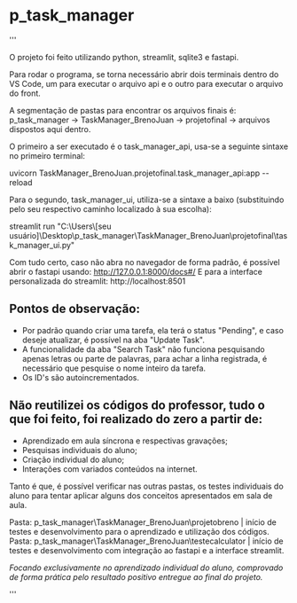 # p_task_manager

'''

O projeto foi feito utilizando python, streamlit, sqlite3 e fastapi.

Para rodar o programa, se torna necessário abrir dois terminais dentro do VS Code, um para executar o arquivo api e o outro para executar o arquivo do front.

A segmentação de pastas para encontrar os arquivos finais é: p_task_manager -> TaskManager_BrenoJuan -> projetofinal -> arquivos dispostos aqui dentro.

O primeiro a ser executado é o task_manager_api, usa-se a seguinte sintaxe no primeiro terminal:

uvicorn TaskManager_BrenoJuan.projetofinal.task_manager_api:app --reload

Para o segundo, task_manager_ui, utiliza-se a sintaxe a baixo (substituindo pelo seu respectivo caminho localizado à sua escolha):

streamlit run "C:\Users\\[seu usuário]\Desktop\p_task_manager\TaskManager_BrenoJuan\projetofinal\task_manager_ui.py"

Com tudo certo, caso não abra no navegador de forma padrão, é possível abrir o fastapi usando: http://127.0.0.1:8000/docs#/
E para a interface personalizada do streamlit: http://localhost:8501

## Pontos de observação: 

- Por padrão quando criar uma tarefa, ela terá o status "Pending", e caso deseje atualizar, é possível na aba "Update Task".
- A funcionalidade da aba "Search Task" não funciona pesquisando apenas letras ou parte de palavras, para achar a linha registrada, é necessário que pesquise o nome inteiro da tarefa.
- Os ID's são autoincrementados.

## Não reutilizei os códigos do professor, tudo o que foi feito, foi realizado do zero a partir de:

- Aprendizado em aula síncrona e respectivas gravações;
- Pesquisas individuais do aluno;
- Criação individual do aluno;
- Interações com variados conteúdos na internet.

Tanto é que, é possível verificar nas outras pastas, os testes individuais do aluno para tentar aplicar alguns dos conceitos apresentados em sala de aula.

Pasta: p_task_manager\TaskManager_BrenoJuan\projetobreno | início de testes e desenvolvimento para o aprendizado e utilização dos códigos.
Pasta: p_task_manager\TaskManager_BrenoJuan\testecalculator | início de testes e desenvolvimento com integração ao fastapi e a interface streamlit.

*Focando exclusivamente no aprendizado individual do aluno, comprovado de forma prática pelo resultado positivo entregue ao final do projeto.*

'''
